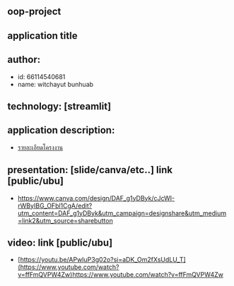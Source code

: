 ## oop-project
## application title
## author: 
  * id: 66114540681
  * name: witchayut bunhuab
## technology: [streamlit]
## application description:
  * [รายละเอียดโครงงาน](https://www.canva.com/design/DAF_g1yDByk/cJcWI-rWByIBG_OFbl1CgA/edit?utm_content=DAF_g1yDByk&utm_campaign=designshare&utm_medium=link2&utm_source=sharebutton)
## presentation: [slide/canva/etc..] link [public/ubu]
  * https://www.canva.com/design/DAF_g1yDByk/cJcWI-rWByIBG_OFbl1CgA/edit?utm_content=DAF_g1yDByk&utm_campaign=designshare&utm_medium=link2&utm_source=sharebutton
## video: link [public/ubu]
 * [https://youtu.be/APwIuP3g02o?si=aDK_Om2fXsUdLU_T](https://www.youtube.com/watch?v=ffFmQVPW4Zw)https://www.youtube.com/watch?v=ffFmQVPW4Zw
